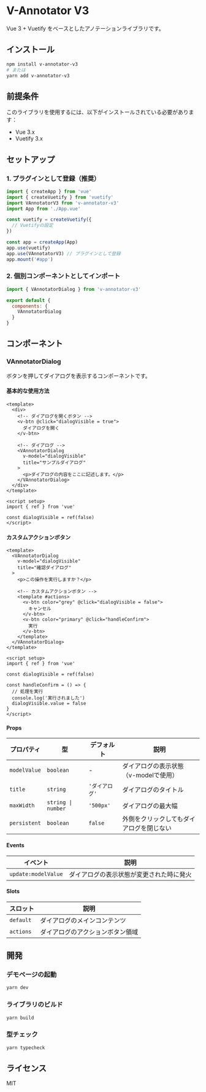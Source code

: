 # V-Annotator V3

Vue 3 + Vuetify をベースとしたアノテーションライブラリです。

## インストール

```bash
npm install v-annotator-v3
# または
yarn add v-annotator-v3
```

## 前提条件

このライブラリを使用するには、以下がインストールされている必要があります：

- Vue 3.x
- Vuetify 3.x

## セットアップ

### 1. プラグインとして登録（推奨）

```javascript
import { createApp } from 'vue'
import { createVuetify } from 'vuetify'
import VAnnotatorV3 from 'v-annotator-v3'
import App from './App.vue'

const vuetify = createVuetify({
  // Vuetifyの設定
})

const app = createApp(App)
app.use(vuetify)
app.use(VAnnotatorV3) // プラグインとして登録
app.mount('#app')
```

### 2. 個別コンポーネントとしてインポート

```javascript
import { VAnnotatorDialog } from 'v-annotator-v3'

export default {
  components: {
    VAnnotatorDialog
  }
}
```

## コンポーネント

### VAnnotatorDialog

ボタンを押してダイアログを表示するコンポーネントです。

#### 基本的な使用方法

```vue
<template>
  <div>
    <!-- ダイアログを開くボタン -->
    <v-btn @click="dialogVisible = true">
      ダイアログを開く
    </v-btn>

    <!-- ダイアログ -->
    <VAnnotatorDialog 
      v-model="dialogVisible"
      title="サンプルダイアログ"
    >
      <p>ダイアログの内容をここに記述します。</p>
    </VAnnotatorDialog>
  </div>
</template>

<script setup>
import { ref } from 'vue'

const dialogVisible = ref(false)
</script>
```

#### カスタムアクションボタン

```vue
<template>
  <VAnnotatorDialog 
    v-model="dialogVisible"
    title="確認ダイアログ"
  >
    <p>この操作を実行しますか？</p>
    
    <!-- カスタムアクションボタン -->
    <template #actions>
      <v-btn color="grey" @click="dialogVisible = false">
        キャンセル
      </v-btn>
      <v-btn color="primary" @click="handleConfirm">
        実行
      </v-btn>
    </template>
  </VAnnotatorDialog>
</template>

<script setup>
import { ref } from 'vue'

const dialogVisible = ref(false)

const handleConfirm = () => {
  // 処理を実行
  console.log('実行されました')
  dialogVisible.value = false
}
</script>
```

#### Props

| プロパティ | 型 | デフォルト | 説明 |
|------------|------|-----------|------|
| `modelValue` | `boolean` | - | ダイアログの表示状態（v-modelで使用） |
| `title` | `string` | `'ダイアログ'` | ダイアログのタイトル |
| `maxWidth` | `string \| number` | `'500px'` | ダイアログの最大幅 |
| `persistent` | `boolean` | `false` | 外側をクリックしてもダイアログを閉じない |

#### Events

| イベント | 説明 |
|----------|------|
| `update:modelValue` | ダイアログの表示状態が変更された時に発火 |

#### Slots

| スロット | 説明 |
|----------|------|
| `default` | ダイアログのメインコンテンツ |
| `actions` | ダイアログのアクションボタン領域 |

## 開発

### デモページの起動

```bash
yarn dev
```

### ライブラリのビルド

```bash
yarn build
```

### 型チェック

```bash
yarn typecheck
```

## ライセンス

MIT